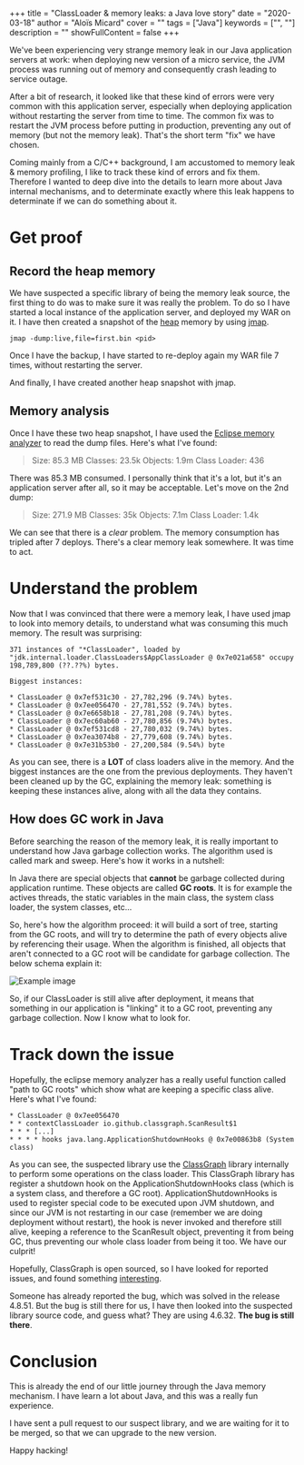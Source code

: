 +++
title = "ClassLoader & memory leaks: a Java love story"
date = "2020-03-18"
author = "Aloïs Micard"
cover = ""
tags = ["Java"]
keywords = ["", ""]
description = ""
showFullContent = false
+++

We've been experiencing very strange memory leak in our Java application servers at work: when deploying new version of a micro service, the JVM process was running out of memory and consequently crash leading to service outage.

After a bit of research, it looked like that these kind of errors were very common with this application server, especially when deploying application without restarting the server from time to time. The common fix was to restart the JVM process before putting in production, preventing any out of memory (but not the memory leak). That's the short term "fix" we have chosen.

Coming mainly from a C/C++ background, I am accustomed to memory leak & memory profiling, I like to track these kind of errors and fix them. Therefore I wanted to deep dive into the details to learn more about Java internal mechanisms, and to determinate exactly where this leak happens to determinate if we can do something about it.

# Get proof

## Record the heap memory

We have suspected a specific library of being the memory leak source, the first thing to do was to make sure it was really the problem. To do so I have started a local instance of the application server, and deployed my WAR on it. I have then created a snapshot of the [heap](https://docs.oracle.com/cd/E13150_01/jrockit_jvm/jrockit/geninfo/diagnos/garbage_collect.html) memory by using [jmap](https://docs.oracle.com/javase/7/docs/technotes/tools/share/jmap.html).

```
jmap -dump:live,file=first.bin <pid>
```

Once I have the backup, I have started to re-deploy again my WAR file 7 times, without restarting the server.

And finally, I have created another heap snapshot with jmap.

## Memory analysis

Once I have these two heap snapshot, I have used the [Eclipse memory analyzer](https://www.eclipse.org/mat/) to read the dump files. Here's what I've found:

> Size: 85.3 MB Classes: 23.5k Objects: 1.9m Class Loader: 436

There was 85.3 MB consumed. I personally think that it's a lot, but it's an application server after all, so it may be acceptable. Let's move on the 2nd dump:

> Size: 271.9 MB Classes: 35k Objects: 7.1m Class Loader: 1.4k

We can see that there is a *clear* problem. The memory consumption has tripled after 7 deploys. There's a clear memory leak somewhere. It was time to act.

# Understand the problem

Now that I was convinced that there were a memory leak, I have used jmap to look into memory details, to understand what was consuming this much memory. The result was surprising:

```
371 instances of "*ClassLoader", loaded by "jdk.internal.loader.ClassLoaders$AppClassLoader @ 0x7e021a658" occupy 198,789,800 (??.??%) bytes.

Biggest instances:

* ClassLoader @ 0x7ef531c30 - 27,782,296 (9.74%) bytes.
* ClassLoader @ 0x7ee056470 - 27,781,552 (9.74%) bytes.
* ClassLoader @ 0x7e6658b18 - 27,781,208 (9.74%) bytes.
* ClassLoader @ 0x7ec60ab60 - 27,780,856 (9.74%) bytes.
* ClassLoader @ 0x7ef531cd8 - 27,780,032 (9.74%) bytes.
* ClassLoader @ 0x7ea3074b8 - 27,779,608 (9.74%) bytes.
* ClassLoader @ 0x7e31b53b0 - 27,200,584 (9.54%) byte
```

As you can see, there is a **LOT** of class loaders alive in the memory. And the biggest instances are the one from the previous deployments. They haven't been cleaned up by the GC, explaining the memory leak: something is keeping these instances alive, along with all the data they contains.

## How does GC work in Java

Before searching the reason of the memory leak, it is really important to understand how Java garbage collection works. The algorithm used is called mark and sweep. Here's how it works in a nutshell:

In Java there are special objects that **cannot** be garbage collected during application runtime. These objects are called **GC roots**. It is for example the actives threads, the static variables in the main class, the system class loader, the system classes, etc...

So, here's how the algorithm proceed: it will build a sort of tree, starting from the GC roots, and will try to determine the path of every objects alive by referencing their usage. When the algorithm is finished, all objects that aren't connected to a GC root will be candidate for garbage collection. The below schema explain it:

![Example image](/img/gc-mark-and-sweep.png)

So, if our ClassLoader is still alive after deployment, it means that something in our application is "linking" it to a GC root, preventing any garbage collection. Now I know what to look for.

# Track down the issue

Hopefully, the eclipse memory analyzer has a really useful function called "path to GC roots" which show what are keeping a specific class alive. Here's what I've found:

```
* ClassLoader @ 0x7ee056470
* * contextClassLoader io.github.classgraph.ScanResult$1
* * * [...]
* * * * hooks java.lang.ApplicationShutdownHooks @ 0x7e00863b8 (System class)
```

As you can see, the suspected library use the [ClassGraph](https://github.com/classgraph/classgraph) library internally to perform some operations on the class loader. This ClassGraph library has register a shutdown hook on the ApplicationShutdownHooks class (which is a system class, and therefore a GC root). ApplicationShutdownHooks is used to register special code to be executed upon JVM shutdown, and since our JVM is not restarting in our case (remember we are doing deployment without restart), the hook is never invoked and therefore still alive, keeping a reference to the ScanResult object, preventing it from being GC, thus preventing our whole class loader from being it too. We have our culprit!

Hopefully, ClassGraph is open sourced, so I have looked for reported issues, and found something [interesting](https://github.com/classgraph/classgraph/issues/376).

Someone has already reported the bug, which was solved in the release 4.8.51. But the bug is still there for us, I have then looked into the suspected library source code, and guess what? They are using 4.6.32. **The bug is still there**.

# Conclusion

This is already the end of our little journey through the Java memory mechanism. I have learn a lot about Java, and this was a really fun experience.

I have sent a pull request to our suspect library, and we are waiting for it to be merged, so that we can upgrade to the new version.

Happy hacking!